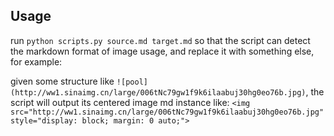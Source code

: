 ## Usage

run `python scripts.py source.md target.md` so that the script can detect the markdown format of image usage, and replace it with something else, for example:

given some structure like `![pool](http://ww1.sinaimg.cn/large/006tNc79gw1f9k6ilaabuj30hg0eo76b.jpg)`, the script will output its centered image md instance like: `<img src="http://ww1.sinaimg.cn/large/006tNc79gw1f9k6ilaabuj30hg0eo76b.jpg" style="display: block; margin: 0 auto;">`
